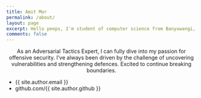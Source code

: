 ```yaml
---
title: Amit Mor
permalink: /about/
layout: page
excerpt: Hello peeps, I'm student of computer science from Banyuwangi, living in Jogjakarta. This blog for documentation about my programming journey, running on jekyll, hosting on netlify and using my own simple theme.
comments: false
---
```


<div style="text-align: center;">
As an Adversarial Tactics Expert, I can fully dive into my passion for offensive security. I’ve always been driven by the challenge of uncovering vulnerabilities and strengthening defences. Excited to continue breaking boundaries.
</div>


- {{ site.author.email }}
- github.com/{{ site.author.github }}
